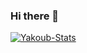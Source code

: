 ### Hi there 👋

[![Yakoub-Stats](https://github-readme-stats.vercel.app/api?username=Moh-Yakoub&show_icons=true&theme=dark)](https://github.com/Moh-Yakoub/github-readme-stats)

